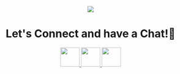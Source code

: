 <p align="center">
  <img src="https://capsule-render.vercel.app/api?type=waving&color=gradient&text=Hey!&height=200&section=header&animation=fadeIn"/>
</p>

<h1 align="center">
  Let's Connect and have a Chat!💬
</h1>

<p align="center">
  <a href="https://thomaschlt.github.io/" target="_blank">
    <img height="50" src="https://user-images.githubusercontent.com/46517096/166972883-f5f1d88c-0246-4374-88ac-ded0f2cf0699.png"/>
  </a>
  <a href="https://www.linkedin.com/in/thomaschimbault/" target="_blank">
    <img height="50" src="https://static.vecteezy.com/system/resources/previews/016/716/470/non_2x/linkedin-icon-free-png.png"/>
  </a>
  <a href="https://twitter.com/erudictus" target="_blank">
    <img height="50" src="https://uxwing.com/wp-content/themes/uxwing/download/brands-and-social-media/x-social-media-logo-icon.png"/>
  </a>
</p>
